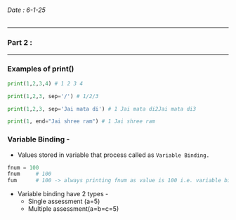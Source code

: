 ###### Date : 6-1-25

---------------------------
### Part 2 :
---------------------------


### Examples of print()

```python
print(1,2,3,4) # 1 2 3 4

print(1,2,3, sep='/') # 1/2/3

print(1,2,3, sep='Jai mata di') # 1 Jai mata di2Jai mata di3

print(1, end="Jai shree ram") # 1 Jai shree ram
```

### Variable Binding -

- Values stored in variable that process called as `Variable Binding.`

```python
fnum = 100
fnum     # 100
fum      # 100 -> always printing fnum as value is 100 i.e. variable binding example
```

- Variable binding have 2 types -
  - Single assessment (a=5)
  - Multiple assessment(a=b=c=5)
